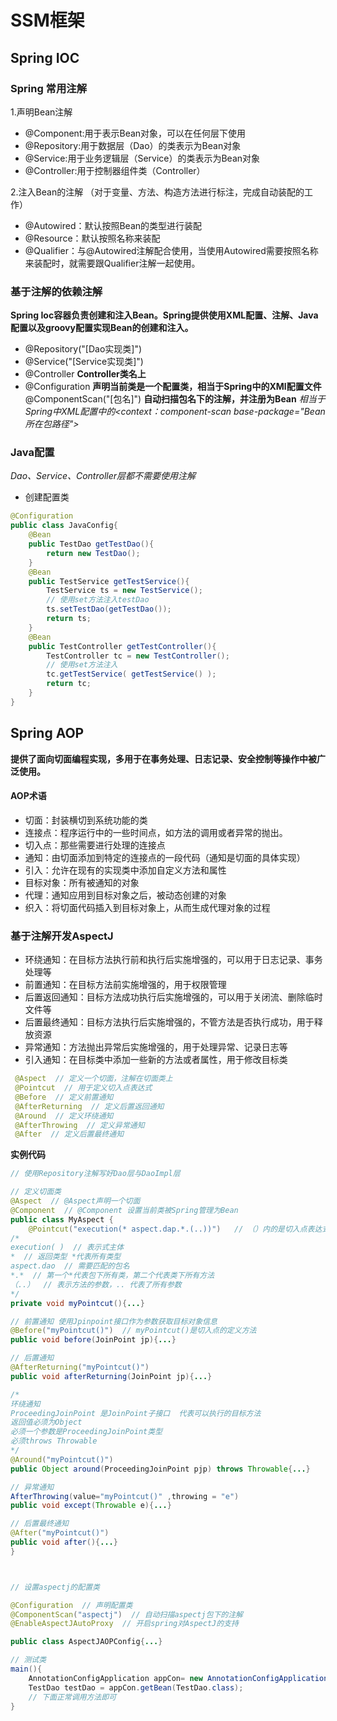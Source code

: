 # SSM框架
## Spring IOC
### Spring 常用注解
1.声明Bean注解
- @Component:用于表示Bean对象，可以在任何层下使用
- @Repository:用于数据层（Dao）的类表示为Bean对象
- @Service:用于业务逻辑层（Service）的类表示为Bean对象
- @Controller:用于控制器组件类（Controller）

2.注入Bean的注解 （对于变量、方法、构造方法进行标注，完成自动装配的工作）
- @Autowired：默认按照Bean的类型进行装配
- @Resource：默认按照名称来装配
- @Qualifier：与@Autowired注解配合使用，当使用Autowired需要按照名称来装配时，就需要跟Qualifier注解一起使用。
### 基于注解的依赖注解
**Spring Ioc容器负责创建和注入Bean。Spring提供使用XML配置、注解、Java配置以及groovy配置实现Bean的创建和注入。**

- @Repository("[Dao实现类]")
- @Service("[Service实现类]")
- @Controller  **Controller类名上**
- @Configuration  **声明当前类是一个配置类，相当于Spring中的XMl配置文件**
  @ComponentScan("[包名]") **自动扫描包名下的注解，并注册为Bean** 
  *相当于Spring中XML配置中的<context：component-scan base-package="Bean所在包路径">*
### Java配置
*Dao、Service、Controller层都不需要使用注解*
- 创建配置类
``` java
@Configuration
public class JavaConfig{
    @Bean
    public TestDao getTestDao(){
        return new TestDao();
    }
    @Bean
    public TestService getTestService(){
        TestService ts = new TestService();
        // 使用set方法注入testDao
        ts.setTestDao(getTestDao());
        return ts;
    }
    @Bean
    public TestController getTestController(){
        TestController tc = new TestController();
        // 使用set方法注入
        tc.getTestService( getTestService() );
        return tc;
    }
}
```
## Spring AOP
**提供了面向切面编程实现，多用于在事务处理、日志记录、安全控制等操作中被广泛使用。**
#### AOP术语
- 切面：封装横切到系统功能的类
- 连接点：程序运行中的一些时间点，如方法的调用或者异常的抛出。
- 切入点：那些需要进行处理的连接点
- 通知：由切面添加到特定的连接点的一段代码（通知是切面的具体实现）
- 引入：允许在现有的实现类中添加自定义方法和属性
- 目标对象：所有被通知的对象
- 代理：通知应用到目标对象之后，被动态创建的对象
- 织入：将切面代码插入到目标对象上，从而生成代理对象的过程
### 基于注解开发AspectJ
- 环绕通知：在目标方法执行前和执行后实施增强的，可以用于日志记录、事务处理等
- 前置通知：在目标方法前实施增强的，用于权限管理
- 后置返回通知：目标方法成功执行后实施增强的，可以用于关闭流、删除临时文件等
- 后置最终通知：目标方法执行后实施增强的，不管方法是否执行成功，用于释放资源
- 异常通知：方法抛出异常后实施增强的，用于处理异常、记录日志等
- 引入通知：在目标类中添加一些新的方法或者属性，用于修改目标类
```java
 @Aspect  // 定义一个切面，注解在切面类上
 @Pointcut  // 用于定义切入点表达式
 @Before  // 定义前置通知
 @AfterReturning  // 定义后置返回通知
 @Around  // 定义环绕通知
 @AfterThrowing  // 定义异常通知
 @After  // 定义后置最终通知
```
**实例代码**
```java
// 使用Repository注解写好Dao层与DaoImpl层

// 定义切面类
@Aspect  // @Aspect声明一个切面
@Component  // @Component 设置当前类被Spring管理为Bean
public class MyAspect {
    @Pointcut("execution(* aspect.dap.*.(..))")   // （）内的是切入点表达式，匹配包中任意方法的执行
/*
execution( )  // 表示式主体
*  // 返回类型 *代表所有类型
aspect.dao  // 需要匹配的包名
*.*  // 第一个*代表包下所有类，第二个代表类下所有方法
（..）  // 表示方法的参数，.. 代表了所有参数
*/
private void myPointcut(){...}

// 前置通知 使用Jpinpoint接口作为参数获取目标对象信息
@Before("myPointcut()")  // myPointcut()是切入点的定义方法
public void before(JoinPoint jp){...}

// 后置通知
@AfterReturning("myPointcut()")
public void afterReturning(JoinPoint jp){...}

/*
环绕通知
ProceedingJoinPoint 是JoinPoint子接口  代表可以执行的目标方法
返回值必须为Object
必须一个参数是ProceedingJoinPoint类型
必须throws Throwable
*/
@Around("myPointcut()")
public Object around(ProceedingJoinPoint pjp) throws Throwable{...}

// 异常通知
AfterThrowing(value="myPointcut()" ,throwing = "e")
public void except(Throwable e){...}

// 后置最终通知
@After("myPointcut()")
public void after(){...}
}



// 设置aspectj的配置类

@Configuration  // 声明配置类
@ComponentScan("aspectj")  // 自动扫描aspectj包下的注解
@EnableAspectJAutoProxy  // 开启spring对AspectJ的支持

public class AspectJAOPConfig{...}

// 测试类
main(){
    AnnotationConfigApplication appCon= new AnnotationConfigApplicationContext(AspectJAOPConfig.class);
    TestDao testDao = appCon.getBean(TestDao.class);
    // 下面正常调用方法即可
}
```